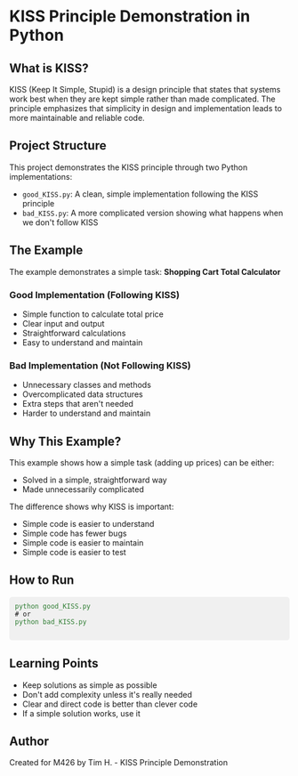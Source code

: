 # KISS Principle Demonstration in Python

## What is KISS?
KISS (Keep It Simple, Stupid) is a design principle that states that systems work best when they are kept simple rather than made complicated. The principle emphasizes that simplicity in design and implementation leads to more maintainable and reliable code.

## Project Structure
This project demonstrates the KISS principle through two Python implementations:

- `good_KISS.py`: A clean, simple implementation following the KISS principle
- `bad_KISS.py`: A more complicated version showing what happens when we don't follow KISS

## The Example
The example demonstrates a simple task: **Shopping Cart Total Calculator**

### Good Implementation (Following KISS)
- Simple function to calculate total price
- Clear input and output
- Straightforward calculations
- Easy to understand and maintain

### Bad Implementation (Not Following KISS)
- Unnecessary classes and methods
- Overcomplicated data structures
- Extra steps that aren't needed
- Harder to understand and maintain

## Why This Example?
This example shows how a simple task (adding up prices) can be either:
- Solved in a simple, straightforward way
- Made unnecessarily complicated

The difference shows why KISS is important:
- Simple code is easier to understand
- Simple code has fewer bugs
- Simple code is easier to maintain
- Simple code is easier to test

## How to Run
<pre style="background-color: #f0f0f0; padding: 10px; border-radius: 5px;">
<code><span style="color: #2e7d32;">python good_KISS.py</span>
# or
<span style="color: #2e7d32;">python bad_KISS.py</span>
</code>
</pre>

## Learning Points
- Keep solutions as simple as possible
- Don't add complexity unless it's really needed
- Clear and direct code is better than clever code
- If a simple solution works, use it

## Author
Created for M426 by Tim H. - KISS Principle Demonstration
